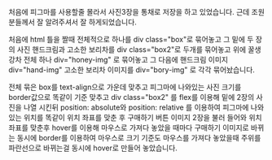 처음에 피그마를 사용할줄 몰라서 사진3장을 통채로 저장을 하고 있었습니다.
근데 조원분들께서 잘 알려주셔서 잘 하게되었습니다.

처음에 html 틀을 짤때  전체적으로 하나를 div class="box"로 묶어놓고 그 밑에 두 장의 사진 핸드크림과 고소한 보리차를 div class="box2"로 두개를 묶어놓고 위에 꿀생강차 전체 하나 div="honey-img" 로 묶어놓고 그 다음에 핸드크림 이미지 div="hand-img" 고소한 보리차 이미지를 div="bory-img" 로 각각 묶어놨습니다.

전체 묶은 box를 text-align으로 가운데 맞추고 피그마에 나와있는 사진 크기를 border값으로 똑같이 기준 맞추고 div class="box2" 를 flex를 이용해 밑에 2장의 사진을 나열 시킨뒤  position: absolute와 position: relative 를 이용하여 피그마에 나와있는 위치를 똑같이 위치 좌표를 맞춘 후 구매하기 버튼 이미지 2장을 불러 들어와 위치 좌표를 맞춘후 hover를 이용해 마우스로 가져다 놓았을 때마다 구매하기 이미지로 바뀌는 동시에 border를 이용하여 마우스로 크기 기준도 마우스를 가져다 놓았을때 주위를 파란선으로 바뀌는걸 동시에 hover로 만들어 놓았습니다.